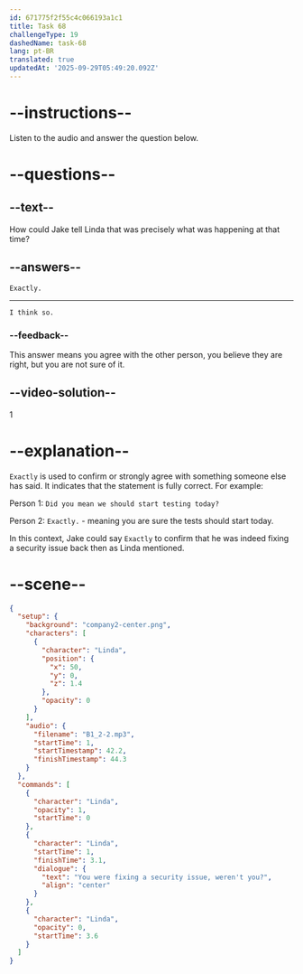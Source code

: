 ```yaml
---
id: 671775f2f55c4c066193a1c1
title: Task 68
challengeType: 19
dashedName: task-68
lang: pt-BR
translated: true
updatedAt: '2025-09-29T05:49:20.092Z'
---
```


<!-- (Audio) Linda: You were fixing a security issue, weren't you? --> 

<!-- SPEAKING -->

# --instructions--

Listen to the audio and answer the question below.

# --questions--

## --text--

How could Jake tell Linda that was precisely what was happening at that time?

## --answers--

`Exactly.`

---

`I think so.`

### --feedback--

This answer means you agree with the other person, you believe they are right, but you are not sure of it.

## --video-solution--

1

# --explanation--

`Exactly` is used to confirm or strongly agree with something someone else has said. It indicates that the statement is fully correct. For example: 

Person 1: `Did you mean we should start testing today?`

Person 2: `Exactly.` - meaning you are sure the tests should start today.

In this context, Jake could say `Exactly` to confirm that he was indeed fixing a security issue back then as Linda mentioned.

# --scene--

```json
{
  "setup": {
    "background": "company2-center.png",
    "characters": [
      {
        "character": "Linda",
        "position": {
          "x": 50,
          "y": 0,
          "z": 1.4
        },
        "opacity": 0
      }
    ],
    "audio": {
      "filename": "B1_2-2.mp3",
      "startTime": 1,
      "startTimestamp": 42.2,
      "finishTimestamp": 44.3
    }
  },
  "commands": [
    {
      "character": "Linda",
      "opacity": 1,
      "startTime": 0
    },
    {
      "character": "Linda",
      "startTime": 1,
      "finishTime": 3.1,
      "dialogue": {
        "text": "You were fixing a security issue, weren't you?",
        "align": "center"
      }
    },
    {
      "character": "Linda",
      "opacity": 0,
      "startTime": 3.6
    }
  ]
}
```
